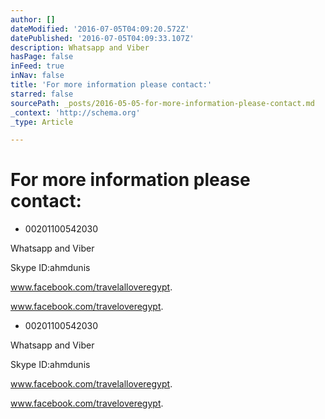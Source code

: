 ```yaml
---
author: []
dateModified: '2016-07-05T04:09:20.572Z'
datePublished: '2016-07-05T04:09:33.107Z'
description: Whatsapp and Viber
hasPage: false
inFeed: true
inNav: false
title: 'For more information please contact:'
starred: false
sourcePath: _posts/2016-05-05-for-more-information-please-contact.md
_context: 'http://schema.org'
_type: Article

---
```

# For more information please contact:

* 00201100542030

Whatsapp and Viber

Skype ID:ahmdunis

www.facebook.com/travelalloveregypt.

www.facebook.com/traveloveregypt.

* 00201100542030

Whatsapp and Viber

Skype ID:ahmdunis

www.facebook.com/travelalloveregypt.

www.facebook.com/traveloveregypt.